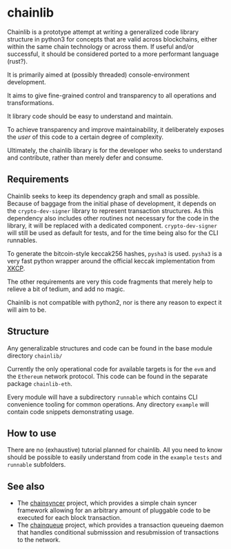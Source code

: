 # chainlib

Chainlib is a prototype attempt at writing a generalized code library structure in python3 for concepts that are valid across blockchains, either within the same chain technology or across them. If useful and/or successful, it should be considered ported to a more performant language (rust?).

It is primarily aimed at (possibly threaded) console-environment development.

It aims to give fine-grained control and transparency to all operations and transformations. 

It library code should be easy to understand and maintain.

To achieve transparency and improve maintainability, it deliberately exposes the _user_ of this code to a certain degree of complexity.

Ultimately, the chainlib library is for the developer who seeks to understand and contribute, rather than merely defer and consume.


## Requirements

Chainlib seeks to keep its dependency graph and small as possible. Because of baggage from the initial phase of development, it depends on the `crypto-dev-signer` library to represent transaction structures. As this dependency also includes other routines not necessary for the code in the library, it will be replaced with a dedicated component. `crypto-dev-signer` will still be used as default for tests, and for the time being also for the CLI runnables.

To generate the bitcoin-style keccak256 hashes, `pysha3` is used. `pysha3` is a very fast python wrapper around the official keccak implementation from [XKCP](https://github.com/XKCP/XKCP).

The other requirements are very this code fragments that merely help to relieve a bit of tedium, and add no magic.

Chainlib is not compatible with python2, nor is there any reason to expect it will aim to be.


## Structure

Any generalizable structures and code can be found in the base module directory `chainlib/`

Currently the only operational code for available targets is for the `evm` and the `Ethereum` network protocol. This code can be found in the separate package `chainlib-eth`.

Every module will have a subdirectory `runnable` which contains CLI convenience tooling for common operations. Any directory `example` will contain code snippets demonstrating usage.


## How to use

There are no (exhaustive) tutorial planned for chainlib. All you need to know should be possible to easily understand from code in the `example` `tests` and `runnable` subfolders.


## See also

* The [chainsyncer](https://git.defalsify.org/chainsyncer) project, which provides a simple chain syncer framework allowing for an arbitrary amount of pluggable code to be executed for each block transaction.
* The [chainqueue](https://git.defalsify.org/chainqueue) project, which provides a transaction queueing daemon that handles conditional submisssion and resubmission of transactions to the network.
